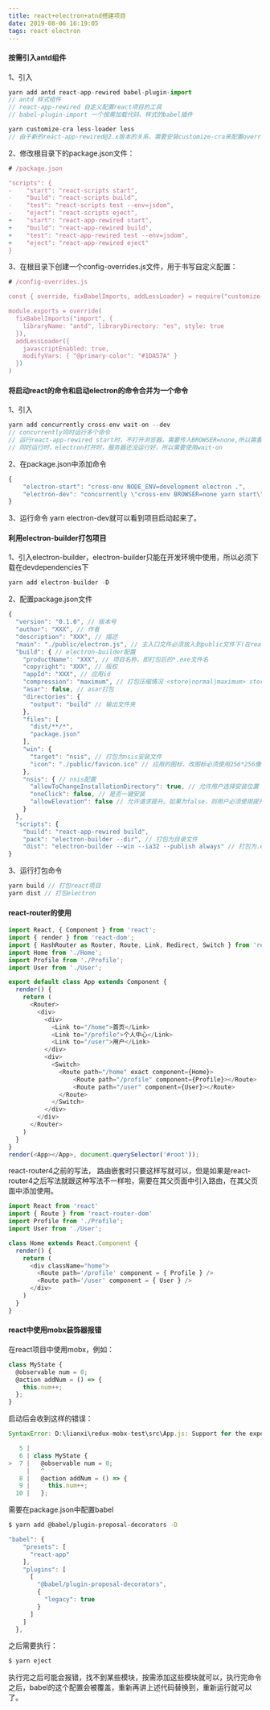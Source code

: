 ```yaml
---
title: react+electron+atnd搭建项目
date: 2019-08-06 16:19:05
tags: react electron
---
```


#### 按需引入antd组件

1、引入

```javascript
yarn add antd react-app-rewired babel-plugin-import 
// antd 样式组件
// react-app-rewired 自定义配置react项目的工具
// babel-plugin-import 一个按需加载代码、样式的babel插件

yarn customize-cra less-loader less
// 由于新的react-app-rewired@2.x版本的关系，需要安装customize-cra来配置override文件
```

2、修改根目录下的package.json文件：

```javascript
# /package.json

"scripts": {
-    "start": "react-scripts start",
-    "build": "react-scripts build",
-    "test": "react-scripts test --env=jsdom",
-	 "eject": "react-scripts eject",
+    "start": "react-app-rewired start",
+    "build": "react-app-rewired build",
+    "test": "react-app-rewired test --env=jsdom",
+	 "eject": "react-app-rewired eject"
}
```

<!-- more -->

3、在根目录下创建一个config-overrides.js文件，用于书写自定义配置：

```javascript
# /config-overrides.js

const { override, fixBabelImports, addLessLoader} = require("customize-cra")

module.exports = override(
  fixBabelImports("import", {
    libraryName: "antd", libraryDirectory: "es", style: true
  }),
  addLessLoader({
    javascriptEnabled: true,
    modifyVars: { "@primary-color": "#1DA57A" }
  })
)
```

#### 将启动react的命令和启动electron的命令合并为一个命令

1、引入

```javascript
yarn add concurrently cross-env wait-on --dev
// concurrently同时运行多个命令
// 运行react-app-rewired start时，不打开浏览器，需要传入BROWSER=none,所以需要安装cross-env做传值兼容
// 同时运行时，electron打开时，服务器还没运行好，所以需要使用wait-on
```

2、在package.json中添加命令

```javascript
{
    "electron-start": "cross-env NODE_ENV=development electron .",
    "electron-dev": "concurrently \"cross-env BROWSER=none yarn start\" \"wait-on 				http://localhost:3000 && electron . \""
}
```

3、运行命令 yarn electron-dev就可以看到项目启动起来了。

#### 利用electron-builder打包项目

1、引入electron-builder，electron-builder只能在开发环境中使用，所以必须下载在devdependencies下

```javascript
yarn add electron-builder -D
```

2、配置package.json文件

```javascript
{
  "version": "0.1.0", // 版本号
  "author": "XXX", // 作者
  "description": "XXX", // 描述
  "main": "./public/electron.js", // 主入口文件必须放入到public文件下(在react项目中，打包时会有报错提示，可以根据提示将electron.js文件放入该放入的文件夹中)
  "build": { // electron-builder配置
    "productName": "XXX", // 项目名称，即打包后的*.exe文件名
    "copyright": "XXX", // 版权
    "appId": "XXX", // 应用id
    "compression": "maximum", // 打包压缩情况 <store|normal|maximum> store相对较快
    "asar": false, // asar打包
    "directories": {
      "output": "build" // 输出文件夹
    },
    "files": [
      "dist/**/*",
      "package.json"
    ],
    "win": {
      "target": "nsis", // 打包为nsis安装文件
      "icon": "./public/favicon.ico" // 应用的图标，改图标必须使用256*256像素的才可以
    },
    "nsis": { // nsis配置
      "allowToChangeInstallationDirectory": true, // 允许用户选择安装位置
      "oneClick": false, // 是否一键安装
      "allowElevation": false // 允许请求提升。如果为false，则用户必须使用提升的权限重新启动安装程序
    }
  },
  "scripts": {
    "build": "react-app-rewired build",
    "pack": "electron-builder --dir", // 打包为目录文件
    "dist": "electron-builder --win --ia32 --publish always" // 打包为.exe文件
}
```

3、运行打包命令

```javascript
yarn build // 打包react项目
yarn dist // 打包electron
```

#### react-router的使用

```javascript
import React, { Component } from 'react';
import { render } from 'react-dom';
import { HashRouter as Router, Route, Link, Redirect, Switch } from 'react-router-dom';
import Home from './Home';
import Profile from './Profile';
import User from './User';

export default class App extends Component {
  render() {
    return (
      <Router>
        <div>
          <div>
            <Link to="/home">首页</Link>
            <Link to="/profile">个人中心</Link>
            <Link to="/user">用户</Link>
          </div>
          <div>
            <Switch>
              <Route path="/home" exact component={Home}>
                  <Route path="/profile" component={Profile}></Route>
                  <Route path="/user" component={User}></Route>
              </Route>
            </Switch>
          </div>
        </div>
      </Router>
    )
  }
}
render(<App></App>, document.querySelector('#root'));
```

react-router4之前的写法， 路由嵌套时只要这样写就可以，但是如果是react-router4之后写法就跟这种写法不一样啦，需要在其父页面中引入路由，在其父页面中添加使用。

```javascript
import React from 'react'
import { Route } from 'react-router-dom'
import Profile from './Profile';
import User from './User';

class Home extends React.Component {
  render() {
    return (
      <div className="home">
        <Route path='/profile' component = { Profile } />
        <Route path='/user' component = { User } />
      </div>
    )
  }
}
```

#### react中使用mobx装饰器报错

在react项目中使用mobx，例如：

```js
class MyState {
  @observable num = 0;
  @action addNum = () => {
    this.num++;
  };
}
```

启动后会收到这样的错误：

```js
SyntaxError: D:\lianxi\redux-mobx-test\src\App.js: Support for the experimental syntax 'decorators-legacy' isn't currently enabled (7:3):

   5 |
   6 | class MyState {
>  7 |   @observable num = 0;
     |   ^
   8 |   @action addNum = () => {
   9 |     this.num++;
  10 |   };
```

需要在package.json中配置babel

```bash
$ yarn add @babel/plugin-proposal-decorators -D
```

```js
"babel": {
    "presets": [
      "react-app"
    ],
    "plugins": [
      [
        "@babel/plugin-proposal-decorators",
        {
          "legacy": true
        }
      ]
    ]
  },
```

之后需要执行：

```bash
$ yarn eject 
```

执行完之后可能会报错，找不到某些模块，按需添加这些模块就可以，执行完命令之后，babel的这个配置会被覆盖，重新再讲上述代码替换到，重新运行就可以了。